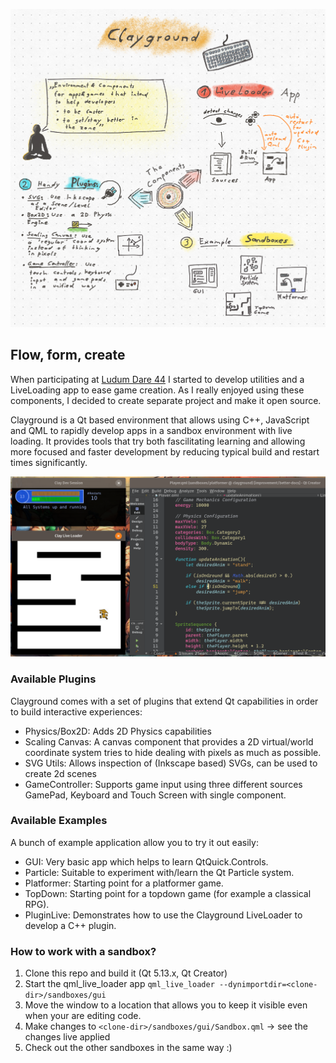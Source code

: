 ![Clayground Overview](res/clayground_overview.png)

## Flow, form, create 
When participating at [Ludum Dare 44](https://ldjam.com) I started to develop
utilities and a LiveLoading app to ease game creation. As I really enjoyed
using these components, I decided to create separate project and make it
open source.

Clayground is a Qt based environment that allows using C++, JavaScript
and QML to rapidly develop apps in a sandbox environment with live loading.
It provides tools that try both fascilitating learning and allowing more
focused and faster development by reducing typical build and restart times
significantly.

![Platformer Screenshot](res/screenshot_platformer.png)

### Available Plugins
Clayground comes with a set of plugins that extend Qt capabilities in order to
build interactive experiences:
- Physics/Box2D: Adds 2D Physics capabilities
- Scaling Canvas: A canvas component that provides a 2D virtual/world coordinate
  system tries to hide dealing with pixels as much as possible.
- SVG Utils: Allows inspection of (Inkscape based) SVGs, can be used to create 2d scenes 
- GameController: Supports game input using three different sources GamePad, Keyboard and Touch Screen with single component.

### Available Examples
A bunch of example application allow you to try it out easily:
- GUI: Very basic app which helps to learn QtQuick.Controls.
- Particle: Suitable to experiment with/learn the Qt Particle system.
- Platformer: Starting point for a platformer game.
- TopDown: Starting point for a topdown game (for example a classical RPG).
- PluginLive: Demonstrates how to use the Clayground LiveLoader to develop a C++ plugin.

### How to work with a sandbox?
1. Clone this repo and build it (Qt 5.13.x, Qt Creator)
2. Start the qml_live_loader app `qml_live_loader --dynimportdir=<clone-dir>/sandboxes/gui`
3. Move the window to a location that allows you to keep it visible even when your are editing code.
4. Make changes to `<clone-dir>/sandboxes/gui/Sandbox.qml` -> see the changes live applied
5. Check out the other sandboxes in the same way :)
